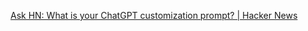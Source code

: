 
[Ask HN: What is your ChatGPT customization prompt? | Hacker News](https://news.ycombinator.com/item?id=40474716)
